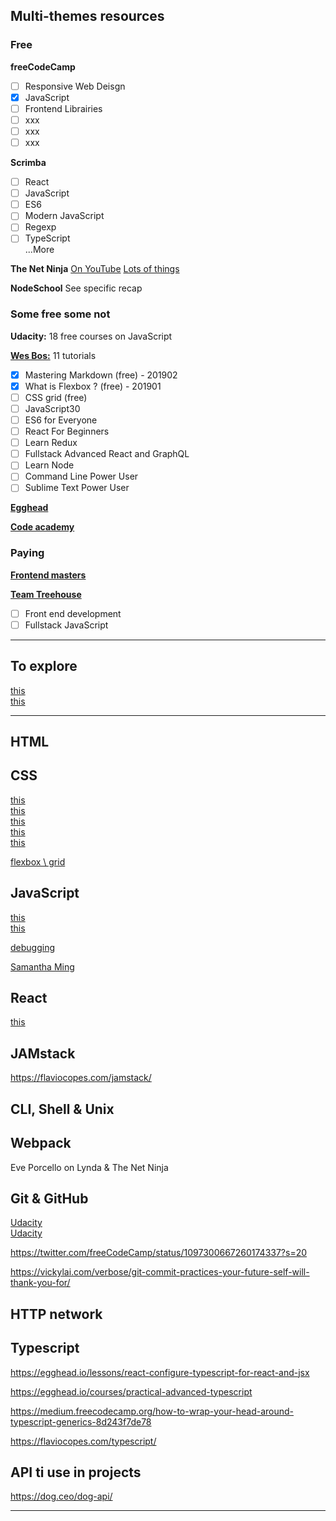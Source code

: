 ## Multi-themes resources

### Free

__freeCodeCamp__

- [ ] Responsive Web Deisgn
- [x] JavaScript
- [ ] Frontend Librairies
- [ ] xxx
- [ ] xxx
- [ ] xxx

__Scrimba__
- [ ] React
- [ ] JavaScript
- [ ] ES6
- [ ] Modern JavaScript
- [ ] Regexp
- [ ] TypeScript  
...More

__The Net Ninja__ [On YouTube](https://www.youtube.com/channel/UCW5YeuERMmlnqo4oq8vwUpg)
[Lots of things](https://www.youtube.com/channel/UCW5YeuERMmlnqo4oq8vwUpg/playlists)

__NodeSchool__ See specific recap


### Some free some not
__Udacity:__ 18 free courses on JavaScript

__[Wes Bos:](https://wesbos.com/courses/)__ 11 tutorials
- [x] Mastering Markdown (free) - 201902
- [x] What is Flexbox ? (free) - 201901
- [ ] CSS grid (free)
- [ ] JavaScript30
- [ ] ES6 for Everyone
- [ ] React For Beginners
- [ ] Learn Redux
- [ ] Fullstack Advanced React and GraphQL
- [ ] Learn Node
- [ ] Command Line Power User
- [ ] Sublime Text Power User

__[Egghead](https://egghead.io/)__

__[Code academy](https://www.codecademy.com/)__



### Paying

__[Frontend masters](https://frontendmasters.com/)__

__[Team Treehouse](https://teamtreehouse.com/)__
- [ ] Front end development
- [ ] Fullstack JavaScript

---

## To explore

[this](https://tylermcginnis.com/subscribe/)  
[this](https://www.robinwieruch.de/node-express-server-rest-api/)


---

## HTML

## CSS

[this](https://css-tricks.com/where-do-you-learn-html-css-in-2019/)  
[this](https://dev.to/aspittel/css-from-zero-to-hero-3o16)  
[this](https://dev.to/karaluton/introduction-to-css-grid-what-you-should-know-52np)  
[this](http://cssgridgarden.com/#fr)  
[this](https://gedd.ski/post/grid-beats-flexbox-full-page-layout/)  

[flexbox \ grid](https://medium.freecodecamp.org/the-main-differences-between-flexbox-and-css-grid-667c03461d2b)

## JavaScript

[this](https://github.com/ryanmcdermott/clean-code-javascript)  
[this](https://learnvanillajs.com/roadmap/)

[debugging](https://medium.freecodecamp.org/debugging-javascript-for-beginners-5d4ac15dd1cd)

[Samantha Ming](https://www.samanthaming.com/tidbits)


## React

[this](https://roadtoreact.com/course-details?courseId=THE_ROAD_TO_LEARN_REACT)

## JAMstack

https://flaviocopes.com/jamstack/

## CLI, Shell & Unix

## Webpack

Eve Porcello on Lynda & The Net Ninja

## Git & GitHub
[Udacity](https://eu.udacity.com/course/optimize-your-github--ud247)  
[Udacity](https://eu.udacity.com/course/how-to-use-git-and-github--ud775)

https://twitter.com/freeCodeCamp/status/1097300667260174337?s=20

https://vickylai.com/verbose/git-commit-practices-your-future-self-will-thank-you-for/

## HTTP network

## Typescript

https://egghead.io/lessons/react-configure-typescript-for-react-and-jsx

https://egghead.io/courses/practical-advanced-typescript

https://medium.freecodecamp.org/how-to-wrap-your-head-around-typescript-generics-8d243f7de78

https://flaviocopes.com/typescript/

## API ti use in projects

https://dog.ceo/dog-api/



---

